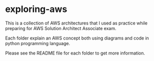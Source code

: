 # exploring-aws 
This is a collection of AWS architectures that I used as practice while preparing for AWS Solution Architect Associate exam.

Each folder explain an AWS concept both using diagrams and code in python programming language.

Please see the README file for each folder to get more information.